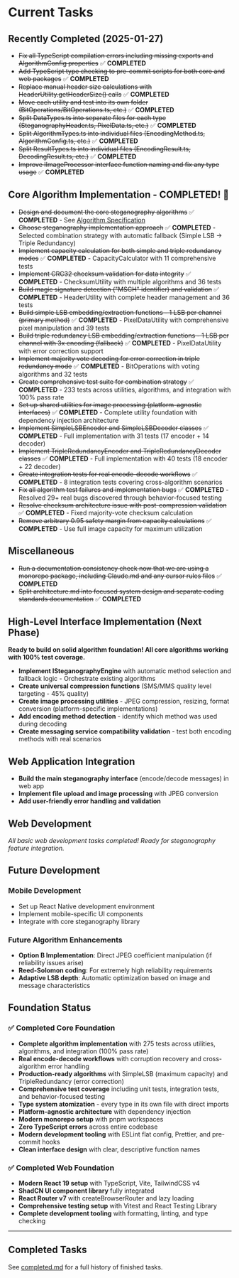 # Current Tasks

## Recently Completed (2025-01-27)

- ~~Fix all TypeScript compilation errors including missing exports and AlgorithmConfig properties~~ ✅ **COMPLETED**
- ~~Add TypeScript type checking to pre-commit scripts for both core and web packages~~ ✅ **COMPLETED**
- ~~Replace manual header size calculations with HeaderUtility.getHeaderSize() calls~~ ✅ **COMPLETED**
- ~~Move each utility and test into its own folder (BitOperations/BitOperations.ts, etc.)~~ ✅ **COMPLETED**
- ~~Split DataTypes.ts into separate files for each type (SteganographyHeader.ts, PixelData.ts, etc.)~~ ✅ **COMPLETED**
- ~~Split AlgorithmTypes.ts into individual files (EncodingMethod.ts, AlgorithmConfig.ts, etc.)~~ ✅ **COMPLETED**
- ~~Split ResultTypes.ts into individual files (EncodingResult.ts, DecodingResult.ts, etc.)~~ ✅ **COMPLETED**
- ~~Improve IImageProcessor interface function naming and fix any type usage~~ ✅ **COMPLETED**

## Core Algorithm Implementation - COMPLETED! 🎉

- ~~Design and document the core steganography algorithms~~ ✅ **COMPLETED** - See [Algorithm Specification](../core/docs/algorithm.md)
- ~~Choose steganography implementation approach~~ ✅ **COMPLETED** - Selected combination strategy with automatic fallback (Simple LSB → Triple Redundancy)
- ~~Implement capacity calculation for both simple and triple redundancy modes~~ ✅ **COMPLETED** - CapacityCalculator with 11 comprehensive tests
- ~~Implement CRC32 checksum validation for data integrity~~ ✅ **COMPLETED** - ChecksumUtility with multiple algorithms and 36 tests
- ~~Build magic signature detection ("MSCH" identifier) and validation~~ ✅ **COMPLETED** - HeaderUtility with complete header management and 36 tests
- ~~Build simple LSB embedding/extraction functions - 1 LSB per channel (primary method)~~ ✅ **COMPLETED** - PixelDataUtility with comprehensive pixel manipulation and 39 tests
- ~~Build triple redundancy LSB embedding/extraction functions - 1 LSB per channel with 3x encoding (fallback)~~ ✅ **COMPLETED** - PixelDataUtility with error correction support
- ~~Implement majority vote decoding for error correction in triple redundancy mode~~ ✅ **COMPLETED** - BitOperations with voting algorithms and 32 tests
- ~~Create comprehensive test suite for combination strategy~~ ✅ **COMPLETED** - 233 tests across utilities, algorithms, and integration with 100% pass rate
- ~~Set up shared utilities for image processing (platform-agnostic interfaces)~~ ✅ **COMPLETED** - Complete utility foundation with dependency injection architecture
- ~~Implement SimpleLSBEncoder and SimpleLSBDecoder classes~~ ✅ **COMPLETED** - Full implementation with 31 tests (17 encoder + 14 decoder)
- ~~Implement TripleRedundancyEncoder and TripleRedundancyDecoder classes~~ ✅ **COMPLETED** - Full implementation with 40 tests (18 encoder + 22 decoder)
- ~~Create integration tests for real encode-decode workflows~~ ✅ **COMPLETED** - 8 integration tests covering cross-algorithm scenarios
- ~~Fix all algorithm test failures and implementation bugs~~ ✅ **COMPLETED** - Resolved 29+ real bugs discovered through behavior-focused testing
- ~~Resolve checksum architecture issue with post-compression validation~~ ✅ **COMPLETED** - Fixed majority-vote checksum calculation
- ~~Remove arbitrary 0.95 safety margin from capacity calculations~~ ✅ **COMPLETED** - Use full image capacity for maximum utilization

## Miscellaneous

- ~~Run a documentation consistency check now that we are using a monorepo package, including Claude.md and any cursor rules files~~ ✅ **COMPLETED**
- ~~Split architecture.md into focused system design and separate coding standards documentation~~ ✅ **COMPLETED**

## High-Level Interface Implementation (Next Phase)

**Ready to build on solid algorithm foundation! All core algorithms working with 100% test coverage.**

- **Implement ISteganographyEngine** with automatic method selection and fallback logic - Orchestrate existing algorithms
- **Create universal compression functions** (SMS/MMS quality level targeting - 45% quality)
- **Create image processing utilities** - JPEG compression, resizing, format conversion (platform-specific implementations)
- **Add encoding method detection** - identify which method was used during decoding
- **Create messaging service compatibility validation** - test both encoding methods with real scenarios

## Web Application Integration

- **Build the main steganography interface** (encode/decode messages) in web app
- **Implement file upload and image processing** with JPEG conversion
- **Add user-friendly error handling and validation**

## Web Development

_All basic web development tasks completed! Ready for steganography feature integration._

## Future Development

### Mobile Development

- Set up React Native development environment
- Implement mobile-specific UI components
- Integrate with core steganography library

### Future Algorithm Enhancements

- **Option B Implementation**: Direct JPEG coefficient manipulation (if reliability issues arise)
- **Reed-Solomon coding**: For extremely high reliability requirements
- **Adaptive LSB depth**: Automatic optimization based on image and message characteristics

## Foundation Status

### ✅ Completed Core Foundation

- **Complete algorithm implementation** with 275 tests across utilities, algorithms, and integration (100% pass rate)
- **Real encode-decode workflows** with corruption recovery and cross-algorithm error handling
- **Production-ready algorithms** with SimpleLSB (maximum capacity) and TripleRedundancy (error correction)
- **Comprehensive test coverage** including unit tests, integration tests, and behavior-focused testing
- **Type system atomization** - every type in its own file with direct imports
- **Platform-agnostic architecture** with dependency injection
- **Modern monorepo setup** with pnpm workspaces
- **Zero TypeScript errors** across entire codebase
- **Modern development tooling** with ESLint flat config, Prettier, and pre-commit hooks
- **Clean interface design** with clear, descriptive function names

### ✅ Completed Web Foundation

- **Modern React 19 setup** with TypeScript, Vite, TailwindCSS v4
- **ShadCN UI component library** fully integrated
- **React Router v7** with createBrowserRouter and lazy loading
- **Comprehensive testing setup** with Vitest and React Testing Library
- **Complete development tooling** with formatting, linting, and type checking

---

## Completed Tasks

See [completed.md](completed.md) for a full history of finished tasks.
